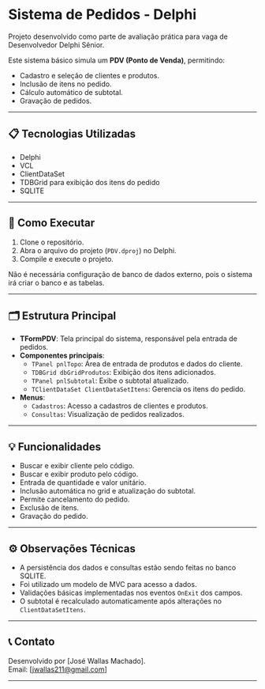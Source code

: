 # Sistema de Pedidos - Delphi

Projeto desenvolvido como parte de avaliação prática para vaga de Desenvolvedor Delphi Sênior.

Este sistema básico simula um **PDV (Ponto de Venda)**, permitindo:
- Cadastro e seleção de clientes e produtos.
- Inclusão de itens no pedido.
- Cálculo automático de subtotal.
- Gravação de pedidos.

---

## 📋 Tecnologias Utilizadas

- Delphi 
- VCL
- ClientDataSet 
- TDBGrid para exibição dos itens do pedido
- SQLITE
---

## 🚀 Como Executar

1. Clone o repositório.
2. Abra o arquivo do projeto (`PDV.dproj`) no Delphi.
3. Compile e execute o projeto.

Não é necessária configuração de banco de dados externo, pois o sistema irá criar o banco e as tabelas.

---

## 🗂️ Estrutura Principal

- **TFormPDV**: Tela principal do sistema, responsável pela entrada de pedidos.
- **Componentes principais**:
  - `TPanel pnlTopo`: Área de entrada de produtos e dados do cliente.
  - `TDBGrid dbGridProdutos`: Exibição dos itens adicionados.
  - `TPanel pnlSubtotal`: Exibe o subtotal atualizado.
  - `TClientDataSet ClientDataSetItens`: Gerencia os itens do pedido.
- **Menus**:
  - `Cadastros`: Acesso a cadastros de clientes e produtos.
  - `Consultas`: Visualização de pedidos realizados.

---

## 💡 Funcionalidades

- Buscar e exibir cliente pelo código.
- Buscar e exibir produto pelo código.
- Entrada de quantidade e valor unitário.
- Inclusão automática no grid e atualização do subtotal.
- Permite cancelamento do pedido.
- Exclusão de itens.
- Gravação do pedido.

---

## ⚙️ Observações Técnicas

- A persistência dos dados e consultas estão sendo feitas no banco SQLITE.
- Foi utilizado um modelo de MVC para acesso a dados.
- Validações básicas implementadas nos eventos `OnExit` dos campos.
- O subtotal é recalculado automaticamente após alterações no `ClientDataSetItens`.

---

## 📞 Contato

Desenvolvido por [José Wallas Machado].  
Email: [jwallas211@gmail.com]

---


